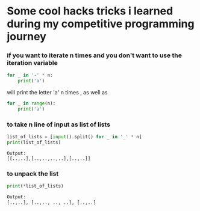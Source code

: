# Some cool hacks tricks i learned during my competitive programming journey

### if you want to iterate n times and you don't want to use the iteration variable

```python
for _ in '-' * n:
    print('a')
```

will print the letter 'a' n times , as well as

```python
for _ in range(n):
    print('a')
```

### to take n line of input as list of lists

```python
list_of_lists = [input().split() for _ in '_' * n]
print(list_of_lists)
```

```
Output:
[[..,..],[..,..,..,..],[..,..]]
```

### to unpack the list

```python
print(*list_of_lists)
```

```python
Output:
[..,..], [..,.., .., ..], [..,..]
```